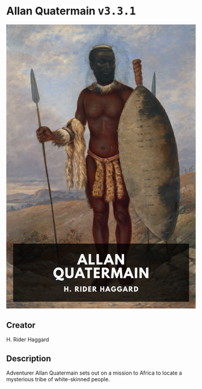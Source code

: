 
# Allan Quatermain <kbd>v3.3.1</kbd>

<center>
  <img src="./cover-1024.jpg"/>
</center>

## Creator
H. Rider Haggard

## Description
Adventurer Allan Quatermain sets out on a mission to Africa to locate a mysterious tribe of white-skinned people.
